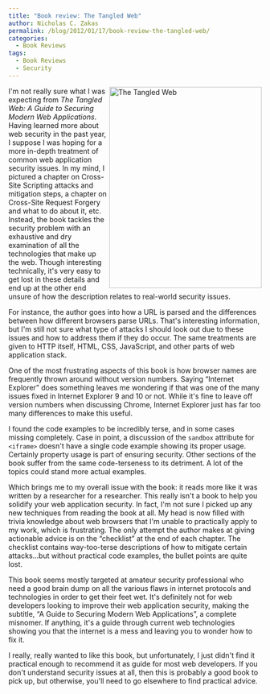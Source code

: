 ```yaml
---
title: "Book review: The Tangled Web"
author: Nicholas C. Zakas
permalink: /blog/2012/01/17/book-review-the-tangled-web/
categories:
  - Book Reviews
tags:
  - Book Reviews
  - Security
---
```

[<img src="/images/posts/2012/01/tangledweb.png" alt="The Tangled Web" width="303" height="400" align="right" />][1]I'm not really sure what I was expecting from <cite>The Tangled Web: A Guide to Securing Modern Web Applications</cite>. Having learned more about web security in the past year, I suppose I was hoping for a more in-depth treatment of common web application security issues. In my mind, I pictured a chapter on Cross-Site Scripting attacks and mitigation steps, a chapter on Cross-Site Request Forgery and what to do about it, etc. Instead, the book tackles the security problem with an exhaustive and dry examination of all the technologies that make up the web. Though interesting technically, it's very easy to get lost in these details and end up at the other end unsure of how the description relates to real-world security issues.

For instance, the author goes into how a URL is parsed and the differences between how different browsers parse URLs. That's interesting information, but I'm still not sure what type of attacks I should look out due to these issues and how to address them if they do occur. The same treatments are given to HTTP itself, HTML, CSS, JavaScript, and other parts of web application stack. 

One of the most frustrating aspects of this book is how browser names are frequently thrown around without version numbers. Saying &#8220;Internet Explorer&#8221; does something leaves me wondering if that was one of the many issues fixed in Internet Explorer 9 and 10 or not. While it's fine to leave off version numbers when discussing Chrome, Internet Explorer just has far too many differences to make this useful.

I found the code examples to be incredibly terse, and in some cases missing completely. Case in point, a discussion of the `sandbox` attribute for `<iframe>` doesn't have a single code example showing its proper usage. Certainly property usage is part of ensuring security. Other sections of the book suffer from the same code-terseness to its detriment. A lot of the topics could stand more actual examples.

Which brings me to my overall issue with the book: it reads more like it was written by a researcher for a researcher. This really isn't a book to help you solidify your web application security. In fact, I'm not sure I picked up any new techniques from reading the book at all. My head is now filled with trivia knowledge about web browsers that I'm unable to practically apply to my work, which is frustrating. The only attempt the author makes at giving actionable advice is on the &#8220;checklist&#8221; at the end of each chapter. The checklist contains way-too-terse descriptions of how to mitigate certain attacks&#8230;but without practical code examples, the bullet points are quite lost.

This book seems mostly targeted at amateur security professional who need a good brain dump on all the various flaws in internet protocols and technologies in order to get their feet wet. It's definitely not for web developers looking to improve their web application security, making the subtitle, &#8220;A Guide to Securing Modern Web Applications&#8221;, a complete misnomer. If anything, it's a guide through current web technologies showing you that the internet is a mess and leaving you to wonder how to fix it.

I really, really wanted to like this book, but unfortunately, I just didn't find it practical enough to recommend it as guide for most web developers. If you don't understand security issues at all, then this is probably a good book to pick up, but otherwise, you'll need to go elsewhere to find practical advice.

 [1]: http://www.amazon.com/gp/product/1593273886/ref=s9_simh_gw_p14_d0_g14_i1?tag=nczonline-20
